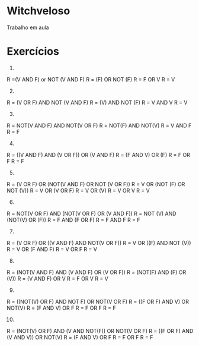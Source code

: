 # Witchveloso
Trabalho em aula 

# Exercícios 

1. 
R =(V AND F) or NOT (V AND F)
R = (F) OR NOT (F)
R = F OR V
R = V

2. 
R = (V OR F) AND NOT (V AND F)
R = (V) AND NOT (F)
R = V AND V
R = V

3.
R = NOT(V AND F) AND NOT(V OR F)
R = NOT(F) AND NOT(V)
R = V AND F 
R = F

4.
R = ((V AND F) AND (V OR F)) OR (V AND F)
R = (F AND V) OR (F)
R = F OR F
R = F

5.
R = (V OR F) OR (NOT(V AND F) OR NOT (V OR F))
R = V OR (NOT (F) OR NOT (V))
R = V OR (V OR F)
R = V OR (V)
R = V OR V 
R = V

6.
R = NOT(V OR F) AND (NOT(V OR F) OR (V AND F))
R = NOT (V) AND (NOT(V) OR (F))
R = F AND (F OR F)
R = F AND F 
R = F

7.
R = (V OR F) OR ((V AND F) AND NOT(V OR F))
R = V OR ((F) AND NOT (V))
R = V OR (F AND F)
R = V OR F 
R = V

8. 
R = (NOT(V AND F) AND (V AND F) OR (V OR F))
R = (NOT(F) AND (F) OR (V))
R = (V AND F) OR V
R = F OR V 
R = V

9. 
R = ((NOT(V) OR F) AND NOT F) OR NOT(V OR F) 
R = ((F OR F) AND V) OR NOT(V)
R = (F AND V) OR F
R = F OR F
R = F

10.
R = (NOT(V) OR F) AND (V AND NOT(F)) OR NOT(V OR F)
R = ((F OR F) AND (V AND V)) OR NOT(V)
R = (F AND V) OR F
R = F OR F
R = F


